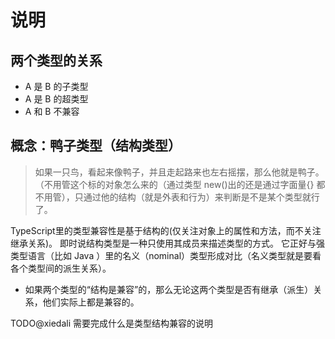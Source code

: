 # 说明

## 两个类型的关系

-   A 是 B 的子类型
-   A 是 B 的超类型
-   A 和 B 不兼容

## 概念：鸭子类型（结构类型）

> 如果一只鸟，看起来像鸭子，并且走起路来也左右摇摆，那么他就是鸭子。（不用管这个标的对象怎么来的（通过类型 new()出的还是通过字面量{} 都不用管），只通过他的结构（就是外表和行为）来判断是不是某个类型就行了。

TypeScript里的类型兼容性是基于结构的(仅关注对象上的属性和方法，而不关注继承关系)。
即时说结构类型是一种只使用其成员来描述类型的方式。 它正好与强类型语言（比如 Java ）里的名义（nominal）类型形成对比（名义类型就是要看各个类型间的派生关系）。

-   如果两个类型的“结构是兼容”的，那么无论这两个类型是否有继承（派生）关系，他们实际上都是兼容的。

TODO@xiedali 需要完成什么是类型结构兼容的说明
